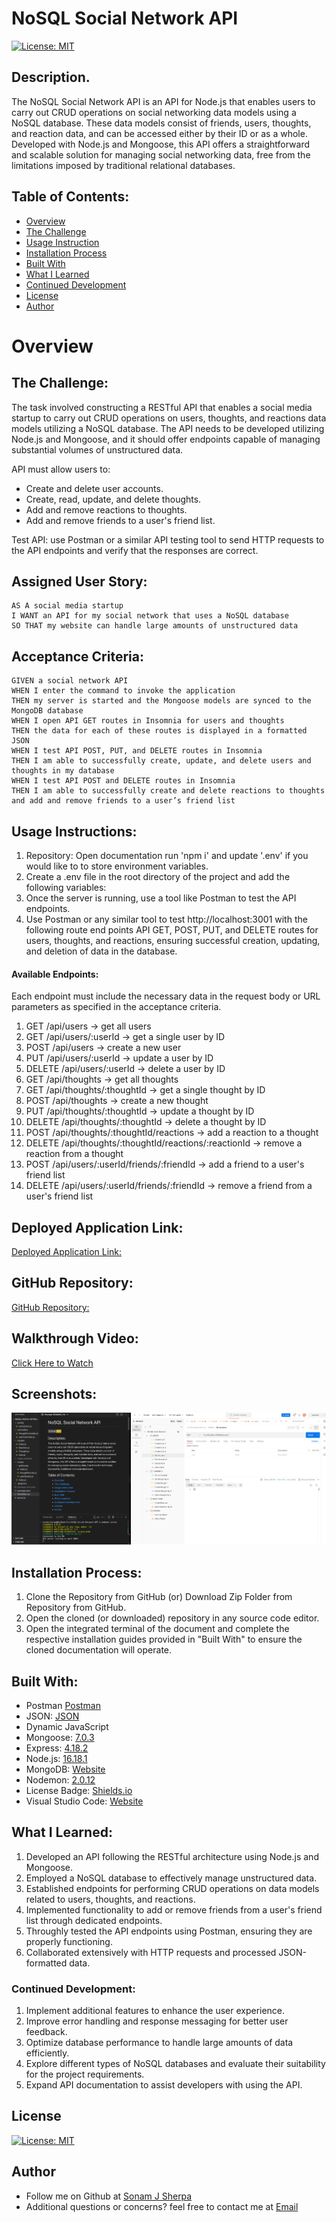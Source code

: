 # NoSQL Social Network API 

[![License: MIT](https://img.shields.io/badge/License-MIT-yellow.svg)](https://opensource.org/licenses/MIT)

## Description.

The NoSQL Social Network API is an API for Node.js that enables users to carry out CRUD operations on social networking data models using a NoSQL database. These data models consist of friends, users, thoughts, and reaction data, and can be accessed either by their ID or as a whole. Developed with Node.js and Mongoose, this API offers a straightforward and scalable solution for managing social networking data, free from the limitations imposed by traditional relational databases.

## Table of Contents:
- [Overview](#Overview)
- [The Challenge](#The-Challenge)
- [Usage Instruction](#Usage-Instruction)
- [Installation Process](#Installation-Process)
- [Built With](#Built-With)
- [What I Learned](#What-I-Learned)
- [Continued Development](#Continued-Development)
- [License](#License)
- [Author](#Author)

# Overview

## The Challenge:

The task involved constructing a RESTful API that enables a social media startup to carry out CRUD operations on users, thoughts, and reactions data models utilizing a NoSQL database. The API needs to be developed utilizing Node.js and Mongoose, and it should offer endpoints capable of managing substantial volumes of unstructured data.

API must allow users to:

- Create and delete user accounts.
- Create, read, update, and delete thoughts.
- Add and remove reactions to thoughts.
- Add and remove friends to a user's friend list.

Test API: use Postman or a similar API testing tool to send HTTP requests to the API endpoints and verify that the responses are correct.

## Assigned User Story:
```
AS A social media startup
I WANT an API for my social network that uses a NoSQL database
SO THAT my website can handle large amounts of unstructured data
```

## Acceptance Criteria:
```
GIVEN a social network API
WHEN I enter the command to invoke the application
THEN my server is started and the Mongoose models are synced to the MongoDB database
WHEN I open API GET routes in Insomnia for users and thoughts
THEN the data for each of these routes is displayed in a formatted JSON
WHEN I test API POST, PUT, and DELETE routes in Insomnia
THEN I am able to successfully create, update, and delete users and thoughts in my database
WHEN I test API POST and DELETE routes in Insomnia
THEN I am able to successfully create and delete reactions to thoughts and add and remove friends to a user’s friend list
```


## Usage Instructions:

1. Repository: Open documentation run 'npm i' and update '.env' if you would like to to store environment variables.
2. Create a .env file in the root directory of the project and add the following variables:
3. Once the server is running, use a tool like Postman to test the API endpoints. 
4. Use Postman or any similar tool to test http://localhost:3001 with the following route end points API GET, POST, PUT, and DELETE routes for users, thoughts, and reactions, ensuring successful creation, updating, and deletion of data in the database.

#### Available Endpoints:

Each endpoint must include the necessary data in the request body or URL parameters as specified in the acceptance criteria.

1. GET /api/users -> get all users
2. GET /api/users/:userId -> get a single user by ID
3. POST /api/users -> create a new user
4. PUT /api/users/:userId -> update a user by ID
5. DELETE /api/users/:userId -> delete a user by ID
6. GET /api/thoughts -> get all thoughts
7. GET /api/thoughts/:thoughtId -> get a single thought by ID
8. POST /api/thoughts -> create a new thought
9. PUT /api/thoughts/:thoughtId -> update a thought by ID
10. DELETE /api/thoughts/:thoughtId -> delete a thought by ID
11. POST /api/thoughts/:thoughtId/reactions -> add a reaction to a thought
12. DELETE /api/thoughts/:thoughtId/reactions/:reactionId -> remove a reaction from a thought
13. POST /api/users/:userId/friends/:friendId -> add a friend to a user's friend list
14. DELETE /api/users/:userId/friends/:friendId -> remove a friend from a user's friend list

## Deployed Application Link:
[Deployed Application Link:](https://github.com/sonam-git/NOSQL_Social_Netework_API)

## GitHub Repository:
[GitHub Repository:](https://github.com/sonam-git/NOSQL_Social_Netework_API)

## Walkthrough Video:
[Click Here to Watch](https://drive.google.com/file/d/1L9G1Z0_Z8lo26mgJv2j9nAsgP8x9ViG9/view)

## Screenshots:
![](public/assets/images/NOSQL.png)

## Installation Process:
1. Clone the Repository from GitHub (or) Download Zip Folder from Repository from GitHub.
2. Open the cloned (or downloaded) repository in any source code editor.
3. Open the integrated terminal of the document and complete the respective installation guides provided in "Built With" to ensure the cloned documentation will operate.

## Built With:
- Postman [Postman](https://www.postman.com/)
- JSON: [JSON](https://www.npmjs.com/package/json)
- Dynamic JavaScript
- Mongoose: [7.0.3](https://www.npmjs.com/package/mongoose)
- Express: [4.18.2](https://www.npmjs.com/package/express)
- Node.js: [16.18.1](https://nodejs.org/en/blog/release/v16.18.1/)
- MongoDB: [Website](https://www.mongodb.com/)
- Nodemon: [2.0.12](https://www.npmjs.com/package/nodemon/v/2.0.12)
- License Badge: [Shields.io](https://shields.io/)
- Visual Studio Code: [Website](https://code.visualstudio.com/)

## What I Learned:
1. Developed an API following the RESTful architecture using Node.js and Mongoose.
2. Employed a NoSQL database to effectively manage unstructured data.
3. Established endpoints for performing CRUD operations on data models related to users, thoughts, and reactions.
4. Implemented functionality to add or remove friends from a user's friend list through dedicated endpoints.
5. Throughly tested the API endpoints using Postman, ensuring they are properly functioning.
6. Collaborated extensively with HTTP requests and processed JSON-formatted data.
### Continued Development:
1. Implement additional features to enhance the user experience.
2. Improve error handling and response messaging for better user feedback.
3. Optimize database performance to handle large amounts of data efficiently.
4. Explore different types of NoSQL databases and evaluate their suitability for the project requirements.
5. Expand API documentation to assist developers with using the API.

## License 
  
[![License: MIT](https://img.shields.io/badge/License-MIT-yellow.svg)](https://opensource.org/licenses/MIT)

## Author

* Follow me on Github at [Sonam J Sherpa](https://github.com/sonam-git)
* Additional questions or concerns? feel free to contact me at [Email](sherpa.sjs@gmail.com)

